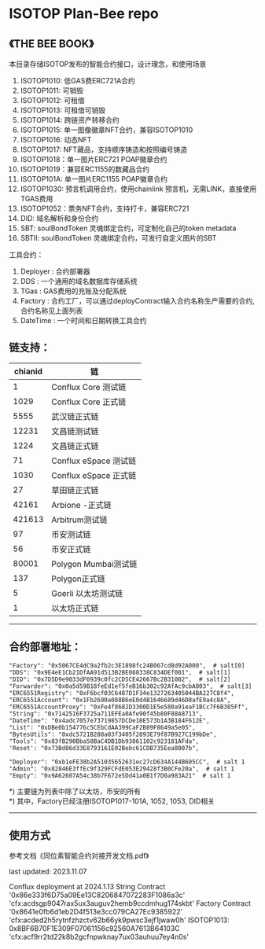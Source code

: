 # ISOTOP Plan-Bee repo
## 《THE BEE BOOK》 

本目录存储ISOTOP发布的智能合约接口，设计理念，和使用场景  
1. ISOTOP1010: 低GAS费ERC721A合约  
2. ISOTOP1011: 可销毁  
3. ISOTOP1012: 可租借 
4. ISOTOP1013: 可租借可销毁  
5. ISOTOP1014: 跨链资产转移合约  
6. ISOTOP1015: 单一图像徽章NFT合约，兼容ISOTOP1010   
7. ISOTOP1016: 动态NFT   
8. ISOTOP1017: NFT藏品，支持顺序铸造和按照编号铸造 
9. ISOTOP1018：单一图片ERC721 POAP徽章合约
10. ISOTOP1019：兼容ERC1155的数藏品合约
11. ISOTOP101A: 单一图片ERC1155 POAP徽章合约
12. ISOTOP1030: 预言机调用合约，使用chainlink 预言机，无需LINK，直接使用TGAS费用  
13. ISOTOP1052：票务NFT合约，支持打卡，兼容ERC721
14. DID: 域名解析和身份合约
15. SBT: soulBondToken 灵魂绑定合约，可定制化自己的token metadata
16. SBTII: soulBondToken 灵魂绑定合约，可发行自定义图片的SBT

工具合约：  
1. Deployer : 合约部署器  
2. DDS :  一个通用的域名数据库存储系统  
3. TGas : GAS费用的充账及分配系统  
4. Factory : 合约工厂，可以通过deployContract输入合约名称生产需要的合约, 合约名称见上面列表  
5. DateTime : 一个时间和日期转换工具合约  


## 链支持：

|     chianid    |     链                       |
|----------------|------------------------------|
|     1          |     Conflux Core 测试链      |
|     1029       |     Conflux Core 正式链      |
|     5555       |     武汉链正式链             |
|     12231      |     文昌链测试链             |
|     1224       |     文昌链正式链             |
|     71         |     Conflux eSpace 测试链    |
|     1030       |     Conflux eSpace 正式链    |
|     27         |     草田链正式链             |
|     42161      |     Arbione -正式链          |
|     421613     |     Arbitrum测试链           |
|     97         |     币安测试链               |
|     56         |     币安正式链               |
|     80001      |     Polygon Mumbai测试链     |
|     137        |     Polygon正式链            |
|     5          |     Goerli 以太坊测试链      |
|     1          |     以太坊正式链             |

***
## 合约部署地址：
    "Factory": "0x5067CE4dC9a2fb2c3E1898fc24B067cd8d92A000",  # salt[0]
    "DDS": "0x9E4eE1Cb21DfAA91d513B2BE088338C834DEf001",  # salt[1]
    "DID": "0x7D5D9e9033dF0939c0fc2CD5CE42667Bc2B31002",  # salt[2]
    "Forwarder": "0x0a5d59B18feEd1ef5feB16b302c92AfAc9cbA003",  # salt[3]
    "ERC6551Registry": "0xF6bcf03C6487D1F34e1327263405044BA227C8f4",
    "ERC6551Account": "0x1Fb2690a088B6eE0d4B1646689d46D8afE9a4c8A",
    "ERC6551AccountProxy": "0xFe4f8682D3300D1E5e580a91eaF1BCc7F6B385Ff",
    "String": "0x7142516F3725a711EFEa0Afe90f45b80F88A8713",
    "DateTime": "0x4adc7057e73719857DCDe18E573b1A3B184F612E",
    "List": "0xDBe0b154776c5CEbCdAA399CaF2B89F8649a5e05",
    "BytesUtils": "0xdc5721B288a03f3405f2893E79f87B927C199bDe",
    "Tools": "0x83fB290Bba50BaC4DB1Db93861102c923181AFda",
    'Reset': "0x73Bd86d33E8793161E02Bebc61CDB735Eea8007b",

    "Deployer": "0xb1eFE38b2A51035652631ec27cD634A144B605CC",  # salt 1
    "Admin": "0x82846E3ffEc9f329FCFdE053E29428f3B0CFe20a",  # salt 1
    "Empty": "0x9A62607A54c38b7F672e5Dd41a0B1f7D0a983A21"  # salt 1

*) 主要链为列表中除了以太坊，币安的所有    
*) 其中，Factory已经注册ISOTOP1017-101A, 1052, 1053, DID相关      

***
## 使用方式
参考文档《同位素智能合约对接开发文档.pdf》

last updated: 2023.11.07

Conflux deployment at 2024.1.13
String Contract '0x86e333f6D75a09Ee13C8206847072283F1086a3c' 'cfx:acdsgp9047rax5ux3auguv2hemb9ccdmhug174skbt'
Factory Contract '0x8641e0fb6d1eb2D4f513e3cc079CA27Ec9385922' 'cfx:acded2h5rytnfzhzctv62b66yk9pwsc3ejf1jwaw0h'
ISOTOP1013: 0x8BF6B70F1E309F07061156c92560A7613B64103C 'cfx:acf9rr2td22k8b2gcfnpwknay7ux03auhuu7ey4n0s'


